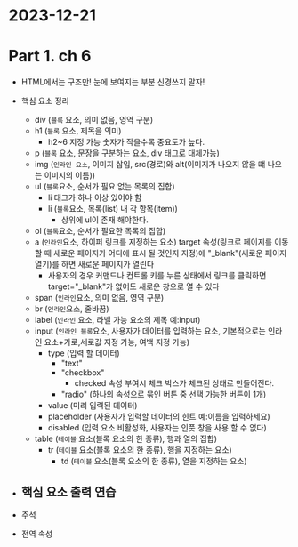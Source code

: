 # 2023-12-21
# Part 1. ch 6

- HTML에서는 구조만! 눈에 보여지는 부분 신경쓰지 말자!
- 핵심 요소 정리
  - div (`블록` 요소, 의미 없음, 영역 구분)
  - h1 (`블록` 요소, 제목을 의미)
    - h2~6 지정 가능 숫자가 작을수록 중요도가 높다.
  - p (`블록` 요소, 문장을 구분하는 요소, div 태그로 대체가능)
  - img (`인라인 요소`, 이미지 삽입, src(경로)와 alt(이미지가 나오지 않을 떄 나오는 이미지의 이름))
  - ul (`블록`요소, 순서가 필요 없는 목록의 집합)
    - li 태그가 하나 이상 있어야 함
    - li (`블록`요소, 목록(list) 내 각 항목(item))
      - 상위에 ul이 존재 해야한다.
  - ol (`블록`요소, 순서가 필요한 목록의 집합)
  - a (`인라인`요소, 하이퍼 링크를 지정하는 요소) target 속성(링크로 페이지를 이동할 때 새로운 페이지가 어디에 표시 될 것인지 지정)에 "_blank"(새로운 페이지 열기)를 하면 새로운 페이지가 열린다
    - 사용자의 경우 커맨드나 컨트롤 키를 누른 상태에서 링크를 클릭하면 target="_blank"가 없어도 새로운 창으로 열 수 있다
  - span (`인라인`요소, 의미 없음, 영역 구분)
  - br (`인라인`요소, 줄바꿈)
  - label (`인라인` 요소, 라벨 가능 요소의 제목 예:input)
  - input (`인라인 블록`요소, 사용자가 데이터를 입력하는 요소, 기본적으로는 인라인 요소+가로,세로값 지정 가능, 여백 지정 가능)
    - type (입력 할 데이터)
      - "text"
      - "checkbox"
        - checked 속성 부여시 체크 박스가 체크된 상태로 만들어진다.
      - "radio" (하나의 속성으로 묶인 버튼 중 선택 가능한 버튼이 1개)
    - value (미리 입력된 데이터)
    - placeholder (사용자가 입력할 데이터의 힌트 예:이름을 입력하세요)
    - disabled (입력 요소 비활성화, 사용자는 인풋 창을 사용 할 수 없다)
  - table (`테이블` 요소(블록 요소의 한 종류), 행과 열의 집합)
    - tr (`테이블` 요소(블록 요소의 한 종류), 행을 지정하는 요소)
      - td (`테이블` 요소(블록 요소의 한 종류), 열을 지정하는 요소)

- 핵심 요소 출력 연습
  - 
- 주석
- 전역 속성